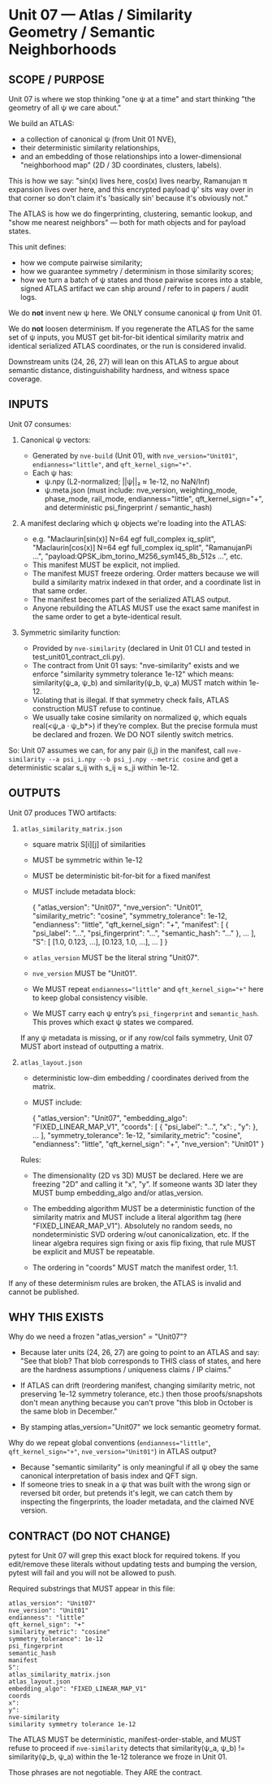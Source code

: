 # Unit 07 — Atlas / Similarity Geometry / Semantic Neighborhoods

## SCOPE / PURPOSE

Unit 07 is where we stop thinking "one ψ at a time" and start thinking
"the geometry of all ψ we care about."

We build an ATLAS:
- a collection of canonical ψ (from Unit 01 NVE),
- their deterministic similarity relationships,
- and an embedding of those relationships into a lower-dimensional
  "neighborhood map" (2D / 3D coordinates, clusters, labels).

This is how we say:
"sin(x) lives here, cos(x) lives nearby, Ramanujan π expansion lives over here,
and this encrypted payload ψ' sits way over in that corner so don't claim
it's 'basically sin' because it's obviously not."

The ATLAS is how we do fingerprinting, clustering, semantic lookup, and
"show me nearest neighbors" — both for math objects and for payload states.

This unit defines:
- how we compute pairwise similarity;
- how we guarantee symmetry / determinism in those similarity scores;
- how we turn a batch of ψ states and those pairwise scores into a stable,
  signed ATLAS artifact we can ship around / refer to in papers / audit logs.

We do **not** invent new ψ here. We ONLY consume canonical ψ from Unit 01.

We do **not** loosen determinism. If you regenerate the ATLAS for the same
set of ψ inputs, you MUST get bit-for-bit identical similarity matrix and
identical serialized ATLAS coordinates, or the run is considered invalid.

Downstream units (24, 26, 27) will lean on this ATLAS to argue about
semantic distance, distinguishability hardness, and witness space coverage.

## INPUTS

Unit 07 consumes:

1. Canonical ψ vectors:
   - Generated by `nve-build` (Unit 01), with `nve_version="Unit01"`,
     `endianness="little"`, and `qft_kernel_sign="+"`.
   - Each ψ has:
     * ψ.npy        (L2-normalized; ||ψ||₂ ≈ 1e-12, no NaN/Inf)
     * ψ.meta.json  (must include: nve_version, weighting_mode,
                     phase_mode, rail_mode, endianness="little",
                     qft_kernel_sign="+", and deterministic
                     psi_fingerprint / semantic_hash)

2. A manifest declaring which ψ objects we're loading into the ATLAS:
   - e.g. "Maclaurin[sin(x)] N=64 egf full_complex iq_split",
         "Maclaurin[cos(x)] N=64 egf full_complex iq_split",
         "RamanujanPi ...",
         "payload:QPSK_ibm_torino_M256_sym145_8b_512s ...",
         etc.
   - This manifest MUST be explicit, not implied.
   - The manifest MUST freeze ordering. Order matters because we will
     build a similarity matrix indexed in that order, and a coordinate list
     in that same order.
   - The manifest becomes part of the serialized ATLAS output.
   - Anyone rebuilding the ATLAS MUST use the exact same manifest in the
     same order to get a byte-identical result.

3. Symmetric similarity function:
   - Provided by `nve-similarity` (declared in Unit 01 CLI and tested in
     test_unit01_contract_cli.py).
   - The contract from Unit 01 says:
        "nve-similarity" exists
        and we enforce "similarity symmetry tolerance 1e-12"
     which means:
        similarity(ψ_a, ψ_b) and similarity(ψ_b, ψ_a)
        MUST match within 1e-12.
   - Violating that is illegal. If that symmetry check fails, ATLAS
     construction MUST refuse to continue.
   - We usually take cosine similarity on normalized ψ, which equals
     real(<ψ_a · ψ_b*>) if they’re complex. But the precise formula must
     be declared and frozen. We DO NOT silently switch metrics.

So: Unit 07 assumes we can, for any pair (i,j) in the manifest,
call `nve-similarity --a psi_i.npy --b psi_j.npy --metric cosine`
and get a deterministic scalar s_ij
with s_ij ≈ s_ji within 1e-12.

## OUTPUTS

Unit 07 produces TWO artifacts:

1. `atlas_similarity_matrix.json`
   - square matrix S[i][j] of similarities
   - MUST be symmetric within 1e-12
   - MUST be deterministic bit-for-bit for a fixed manifest
   - MUST include metadata block:

        {
          "atlas_version": "Unit07",
          "nve_version": "Unit01",
          "similarity_metric": "cosine",
          "symmetry_tolerance": 1e-12,
          "endianness": "little",
          "qft_kernel_sign": "+",
          "manifest": [
            { "psi_label": "...", "psi_fingerprint": "...", "semantic_hash": "..." },
            ...
          ],
          "S": [
            [1.0, 0.123, ...],
            [0.123, 1.0, ...],
            ...
          ]
        }

   - `atlas_version` MUST be the literal string "Unit07".
   - `nve_version` MUST be "Unit01".
   - We MUST repeat `endianness="little"` and `qft_kernel_sign="+"` here
     to keep global consistency visible.
   - We MUST carry each ψ entry’s `psi_fingerprint` and `semantic_hash`.
     This proves which exact ψ states we compared.

   If any ψ metadata is missing, or if any row/col fails symmetry,
   Unit 07 MUST abort instead of outputting a matrix.

2. `atlas_layout.json`
   - deterministic low-dim embedding / coordinates derived from the matrix.
   - MUST include:

        {
          "atlas_version": "Unit07",
          "embedding_algo": "FIXED_LINEAR_MAP_V1",
          "coords": [
            { "psi_label": "...", "x": <float>, "y": <float> },
            ...
          ],
          "symmetry_tolerance": 1e-12,
          "similarity_metric": "cosine",
          "endianness": "little",
          "qft_kernel_sign": "+",
          "nve_version": "Unit01"
        }

   Rules:
   - The dimensionality (2D vs 3D) MUST be declared.
     Here we are freezing "2D" and calling it "x", "y".
     If someone wants 3D later they MUST bump
     embedding_algo and/or atlas_version.

   - The embedding algorithm MUST be a deterministic function
     of the similarity matrix and MUST include a literal algorithm tag
     (here "FIXED_LINEAR_MAP_V1"). Absolutely no random seeds,
     no nondeterministic SVD ordering w/out canonicalization, etc.
     If the linear algebra requires sign fixing or axis flip fixing,
     that rule MUST be explicit and MUST be repeatable.

   - The ordering in "coords" MUST match the manifest order, 1:1.

If any of these determinism rules are broken, the ATLAS is invalid and
cannot be published.

## WHY THIS EXISTS

Why do we need a frozen "atlas_version" = "Unit07"?

- Because later units (24, 26, 27) are going to point to an ATLAS and say:
  "See that blob? That blob corresponds to THIS class of states, and here
  are the hardness assumptions / uniqueness claims / IP claims."

- If ATLAS can drift (reordering manifest, changing similarity metric,
  not preserving 1e-12 symmetry tolerance, etc.) then those proofs/snapshots
  don't mean anything because you can't prove "this blob in October is
  the same blob in December."

- By stamping atlas_version="Unit07" we lock semantic geometry format.

Why do we repeat global conventions (`endianness="little"`,
`qft_kernel_sign="+"`, `nve_version="Unit01"`) in ATLAS output?

- Because "semantic similarity" is only meaningful if all ψ obey the
  same canonical interpretation of basis index and QFT sign.
- If someone tries to sneak in a ψ that was built with the wrong sign
  or reversed bit order, but pretends it's legit, we can catch them
  by inspecting the fingerprints, the loader metadata, and the claimed
  NVE version.

## CONTRACT (DO NOT CHANGE)

pytest for Unit 07 will grep this exact block for required tokens.
If you edit/remove these literals without updating tests and bumping
the version, pytest will fail and you will not be allowed to push.

Required substrings that MUST appear in this file:

    atlas_version": "Unit07"
    nve_version": "Unit01"
    endianness": "little"
    qft_kernel_sign": "+"
    similarity_metric": "cosine"
    symmetry_tolerance": 1e-12
    psi_fingerprint
    semantic_hash
    manifest
    S":
    atlas_similarity_matrix.json
    atlas_layout.json
    embedding_algo": "FIXED_LINEAR_MAP_V1"
    coords
    x":
    y":
    nve-similarity
    similarity symmetry tolerance 1e-12

The ATLAS MUST be deterministic, manifest-order-stable,
and MUST refuse to proceed if `nve-similarity` detects
that similarity(ψ_a, ψ_b) != similarity(ψ_b, ψ_a)
within the 1e-12 tolerance we froze in Unit 01.

Those phrases are not negotiable. They ARE the contract.
